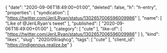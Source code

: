 {
  "date": "2020-09-06T18:49:00+01:00",
  "deleted": false,
  "h": "h-entry",
  "properties": {
    "syndication": [
      "https://twitter.com/JeriLRyan/status/1302657006596009986"
    ],
    "name": [
      "Like of @JeriLRyan's tweet"
    ],
    "published": [
      "2020-09-06T18:49:00+01:00"
    ],
    "category": [
      "cute"
    ],
    "like-of": [
      "https://twitter.com/JeriLRyan/status/1302657006596009986"
    ]
  },
  "kind": "likes",
  "slug": "2020/09/aqhcg",
  "tags": [
    "cute"
  ],
  "client_id": "https://indigenous.realize.be"
}
